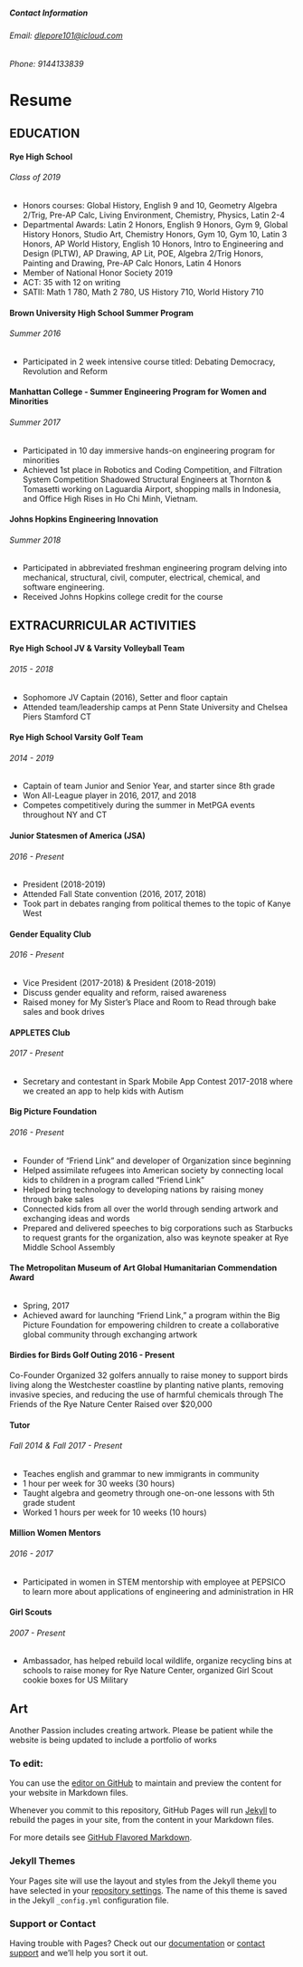 ##### Contact Information
###### Email: dlepore101@icloud.com
###### Phone: 9144133839

# Resume

## EDUCATION
#### Rye High School
###### Class of 2019
- Honors courses: Global History, English 9 and 10, Geometry Algebra 2/Trig, Pre-AP Calc, Living Environment, Chemistry, Physics, Latin 2-4
- Departmental Awards: Latin 2 Honors, English 9 Honors, Gym 9, Global History Honors, Studio Art, Chemistry Honors, Gym 10, Gym 10, Latin 3 Honors, AP World History, English 10 Honors, Intro to Engineering and Design (PLTW), AP Drawing, AP Lit, POE, Algebra 2/Trig Honors, Painting and Drawing, Pre-AP Calc Honors, Latin 4 Honors
- Member of National Honor Society 2019
- ACT: 35 with 12 on writing
- SATII: Math 1 780, Math 2 780, US History 710, World History 710
#### Brown University High School Summer Program
###### Summer 2016
- Participated in 2 week intensive course titled: Debating Democracy, Revolution and Reform
#### Manhattan College - Summer Engineering Program for Women and Minorities
###### Summer 2017
- Participated in 10 day immersive hands-on engineering program for minorities
- Achieved 1st place in Robotics and Coding Competition, and Filtration System Competition
Shadowed Structural Engineers at Thornton & Tomasetti working on Laguardia Airport, shopping malls in Indonesia, and Office High Rises in Ho Chi Minh, Vietnam.
#### Johns Hopkins Engineering Innovation
###### Summer 2018
- Participated in abbreviated freshman engineering program delving into mechanical, structural, civil, computer, electrical, chemical, and software engineering.
- Received Johns Hopkins college credit for the course

## EXTRACURRICULAR ACTIVITIES
#### Rye High School JV & Varsity Volleyball Team
###### 2015 - 2018
- Sophomore JV Captain (2016), Setter and floor captain
- Attended team/leadership camps at Penn State University and Chelsea Piers Stamford CT

#### Rye High School Varsity Golf Team
###### 2014 - 2019
- Captain of team Junior and Senior Year, and starter since 8th grade
- Won All-League player in 2016, 2017, and 2018
- Competes competitively during the summer in MetPGA events throughout NY and CT

#### Junior Statesmen of America (JSA)
###### 2016 - Present
- President (2018-2019)
- Attended Fall State convention (2016, 2017, 2018)
- Took part in debates ranging from political themes to the topic of Kanye West

#### Gender Equality Club
###### 2016 - Present
- Vice President (2017-2018) & President (2018-2019)
- Discuss gender equality and reform, raised awareness
- Raised money for My Sister’s Place and Room to Read through bake sales and book drives

#### APPLETES Club
###### 2017 - Present
- Secretary and contestant in Spark Mobile App Contest 2017-2018 where we created an app to help kids with Autism

#### Big Picture Foundation
###### 2016 - Present
- Founder of “Friend Link” and developer of Organization since beginning
- Helped assimilate refugees into American society by connecting local kids to children in a program called “Friend Link”
- Helped bring technology to developing nations by raising money through bake sales
- Connected kids from all over the world through sending artwork and exchanging ideas and words
- Prepared and delivered speeches to big corporations such as Starbucks to request grants for the organization, also was keynote speaker at Rye Middle School Assembly

#### The Metropolitan Museum of Art Global Humanitarian Commendation Award
######
- Spring, 2017
- Achieved award for launching “Friend Link,” a program within the Big Picture Foundation for empowering children to create a collaborative global community through exchanging artwork

#### Birdies for Birds Golf Outing 								   2016 - Present
Co-Founder
Organized 32 golfers annually to raise money to support birds living along the Westchester coastline by planting native plants, removing invasive species, and reducing the use of harmful chemicals through The Friends of the Rye Nature Center
Raised over $20,000

#### Tutor
###### Fall 2014 & Fall 2017 - Present
- Teaches english and grammar to new immigrants in community
- 1 hour per week for 30 weeks (30 hours)
- Taught algebra and geometry through one-on-one lessons with 5th grade student
- Worked 1 hours per week for 10 weeks (10 hours)

#### Million Women Mentors
###### 2016 - 2017
- Participated in women in STEM mentorship with employee at PEPSICO to learn more about applications of engineering and administration in HR

#### Girl Scouts
###### 2007 - Present
- Ambassador, has helped rebuild local wildlife, organize recycling bins at schools to raise money for Rye Nature Center, organized Girl Scout cookie boxes for US Military







## Art
Another Passion includes creating artwork. Please be patient while the website is being updated to include a portfolio of works




### To edit:
You can use the [editor on GitHub](https://github.com/delucialepore/delucialepore.github.io/edit/master/README.md) to maintain and preview the content for your website in Markdown files.

Whenever you commit to this repository, GitHub Pages will run [Jekyll](https://jekyllrb.com/) to rebuild the pages in your site, from the content in your Markdown files.


For more details see [GitHub Flavored Markdown](https://guides.github.com/features/mastering-markdown/).

### Jekyll Themes

Your Pages site will use the layout and styles from the Jekyll theme you have selected in your [repository settings](https://github.com/delucialepore/delucialepore.github.io/settings). The name of this theme is saved in the Jekyll `_config.yml` configuration file.

### Support or Contact

Having trouble with Pages? Check out our [documentation](https://help.github.com/categories/github-pages-basics/) or [contact support](https://github.com/contact) and we’ll help you sort it out.
